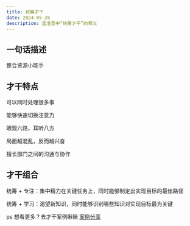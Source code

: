 ```yaml
---
title: 统筹才干
date: 2024-05-26
description: 盖洛普中“统筹才干”的释义
---
```


## 一句话描述

整合资源小能手

## 才干特点

可以同时处理很多事

能够快速切换注意力

眼观六路，耳听八方

局面越混乱，反而越兴奋

擅长部门之间的沟通与协作

## 才干组合

统筹 + 专注：集中精力在关键任务上，同时能够制定出实现目标的最佳路径

统筹 + 学习：渴望新知识，同时能够识别哪些知识对实现目标最为关键

ps 想看更多？去才干案例瞅瞅 [案例分享](https://gallupblog.com/case)